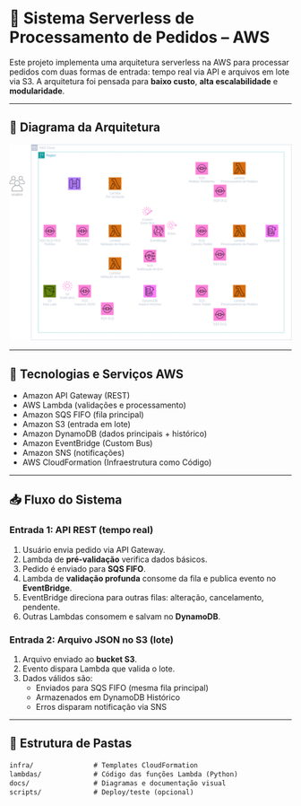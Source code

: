 # 🚀 Sistema Serverless de Processamento de Pedidos – AWS

Este projeto implementa uma arquitetura serverless na AWS para processar pedidos com duas formas de entrada: tempo real via API e arquivos em lote via S3. A arquitetura foi pensada para **baixo custo**, **alta escalabilidade** e **modularidade**.

---

## 🧩 Diagrama da Arquitetura

![Arquitetura AWS](docs/arquitetura.png)

---

## 🔧 Tecnologias e Serviços AWS

- Amazon API Gateway (REST)
- AWS Lambda (validações e processamento)
- Amazon SQS FIFO (fila principal)
- Amazon S3 (entrada em lote)
- Amazon DynamoDB (dados principais + histórico)
- Amazon EventBridge (Custom Bus)
- Amazon SNS (notificações)
- AWS CloudFormation (Infraestrutura como Código)

---

## 📥 Fluxo do Sistema

### Entrada 1: API REST (tempo real)
1. Usuário envia pedido via API Gateway.
2. Lambda de **pré-validação** verifica dados básicos.
3. Pedido é enviado para **SQS FIFO**.
4. Lambda de **validação profunda** consome da fila e publica evento no **EventBridge**.
5. EventBridge direciona para outras filas: alteração, cancelamento, pendente.
6. Outras Lambdas consomem e salvam no **DynamoDB**.

### Entrada 2: Arquivo JSON no S3 (lote)
1. Arquivo enviado ao **bucket S3**.
2. Evento dispara Lambda que valida o lote.
3. Dados válidos são:
   - Enviados para SQS FIFO (mesma fila principal)
   - Armazenados em DynamoDB Histórico
   - Erros disparam notificação via SNS

---

## 📁 Estrutura de Pastas

```plaintext
infra/               # Templates CloudFormation
lambdas/             # Código das funções Lambda (Python)
docs/                # Diagramas e documentação visual
scripts/             # Deploy/teste (opcional)
